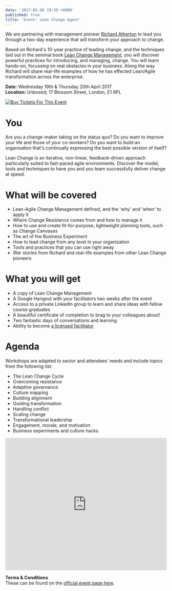 ```yaml
---
date: '2017-02-06 19:39 +0000'
published: true
title: 'Event: Lean Change Agent'
---
```

We are partnering with management pioneer [Richard Atherton](http://richardatherton.net/) to lead you through a two-day experience that will transform your approach to change.<br/>

Based on Richard's 10-year practice of leading change, and the techniques laid out in the seminal book [Lean Change Management](http://leanchange.org/lean-change-management/), you will discover powerful practices for introducing, and managing, change. You will learn hands-on, focussing on real obstacles in your business. Along the way Richard will share real-life examples of how he has effected Lean/Agile transformation across the enterprise.<br/>

<b>Date:</b> Wednesday 19th & Thursday 20th April 2017<br/>
<b>Location:</b> Unboxed, 17 Blossom Street, London, E1 6PL<br/>

<a href="https://www.picatic.com/lean-change-agent-london-april?utm_source=promotion&utm_medium=button&utm_campaign=100620" target="_blank"> <img border="0" src="https://www.picatic.com/img/picatic-buy-button-grey.png" alt="Buy Tickets For This Event" /> </a>


# You
Are you a change-maker taking on the status quo? Do you want to improve your life and those of your co-workers? Do you want to build an organisation that's continually expressing the best possible version of itself?<br/>

Lean Change is an iterative, non-linear, feedback-driven approach particularly suited to fast-paced agile environments. Discover the model, tools and techniques to have you and you team successfully deliver change at speed.<br/>


# What will be covered

- Lean-Agile Change Management defined, and the 'why' and 'when' to apply it
- Where Change Resistance comes from and how to manage it
- How to use and create fit-for-purpose, lightweight planning tools, such as Change Canvases
- The art of the Business Experiment
- How to lead change from any level in your organization
- Tools and practices that you can use right away
- War stories from Richard and real-life examples from other Lean Change pioneers


# What you will get

- A copy of Lean Change Management
- A Google Hangout with your facilitators two weeks after the event
- Access to a private LinkedIn group to learn and share ideas with fellow course graduates
- A beautiful certificate of completion to brag to your colleagues about!
- Two fantastic days of conversations and learning
- Ability to become [a licensed facilitator](http://leanchange.org/workshop/becoming-a-lean-change-agent-facilitator)


# Agenda

Workshops are adapted to sector and attendees’ needs and include topics from the following list:<br/>

- The Lean Change Cycle
- Overcoming resistance
- Adaptive governance
- Culture mapping
- Building alignment
- Guiding transformation
- Handling conflict
- Scaling change
- Transformational leadership
- Engagement, morale, and motivation
- Business experiments and culture hacks


<iframe src="https://www.picatic.com/events/widget/100620?utm_source=promotion&utm_medium=widget&utm_campaign=100620&event_title=true&event_image=true&ticket_description=true&width=std" frameborder="0" style="display:block;height:413px;max-width:none;width:100%;"></iframe>


<b>Terms & Conditions</b><br/>
These can be found on the [official event page here](https://www.picatic.com/lean-change-agent-london-april).






